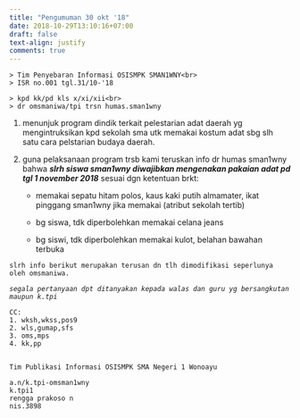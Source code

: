 ```yaml
---
title: "Pengumuman 30 okt '18"
date: 2018-10-29T13:10:16+07:00
draft: false
text-align: justify
comments: true
---
```


```
> Tim Penyebaran Informasi OSISMPK SMAN1WNY<br>
> ISR no.001 tgl.31/10-'18

> kpd kk/pd kls x/xi/xii<br>
> dr omsmaniwa/tpi trsn humas.sman1wny
``` 

1. menunjuk program dindik terkait pelestarian adat daerah yg mengintruksikan kpd sekolah sma utk memakai kostum adat sbg slh satu cara pelstarian budaya daerah.

2. guna pelaksanaan program trsb kami teruskan info dr humas sman1wny bahwa _**slrh siswa sman1wny diwajibkan mengenakan pakaian adat pd tgl 1 november 2018**_ sesuai dgn ketentuan brkt:

    * memakai sepatu hitam polos, kaus kaki putih almamater, ikat pinggang sman1wny jika memakai (atribut sekolah tertib)

    * bg siswa, tdk diperbolehkan memakai celana jeans

    * bg siswi, tdk diperbolehkan memakai kulot, belahan bawahan terbuka



`slrh info berikut merupakan terusan dn tlh dimodifikasi seperlunya oleh omsmaniwa.`<br>

*`segala pertanyaan dpt ditanyakan kepada walas dan guru yg bersangkutan maupun k.tpi`*

```
CC:
1. wksh,wkss,pos9
2. wls,gumap,sfs
3. oms,mps
4. kk,pp


Tim Publikasi Informasi OSISMPK SMA Negeri 1 Wonoayu

a.n/k.tpi-omsman1wny
k.tpi1
rengga prakoso n
nis.3898
```